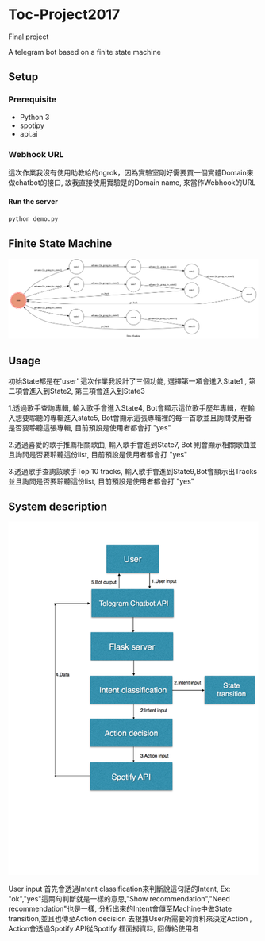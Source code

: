 # Toc-Project2017
Final project

A telegram bot based on a finite state machine

## Setup

### Prerequisite
* Python 3
* spotipy 
* api.ai
### Webhook URL
這次作業我沒有使用助教給的ngrok，因為實驗室剛好需要買一個實體Domain來做chatbot的接口,
故我直接使用實驗是的Domain name, 來當作Webhook的URL
#### Run the server
```sh
python demo.py
```
## Finite State Machine
![fsm](./img/show-fsm.png)

## Usage 
初始State都是在'user'
這次作業我設計了三個功能, 選擇第一項會進入State1 , 第二項會進入到State2, 第三項會進入到State3

1.透過歌手查詢專輯, 輸入歌手會進入State4, Bot會顯示這位歌手歷年專輯，在輸入想要聆聽的專輯進入state5, Bot會顯示這張專輯裡的每一首歌並且詢問使用者是否要聆聽這張專輯, 目前預設是使用者都會打 "yes"

2.透過喜愛的歌手推薦相關歌曲, 輸入歌手會進到State7, Bot 則會顯示相關歌曲並且詢問是否要聆聽這份list, 目前預設是使用者都會打 "yes"

3.透過歌手查詢該歌手Top 10 tracks, 輸入歌手會進到State9,Bot會顯示出Tracks並且詢問是否要聆聽這份list, 目前預設是使用者都會打 "yes" 


## System description 
![fsm](./img/system.png)

User input 首先會透過Intent classification來判斷說這句話的Intent, Ex: "ok","yes"這兩句判斷就是一樣的意思,"Show recommendation","Need recommendation"也是一樣, 分析出來的Intent會傳至Machine中做State transition,並且也傳至Action decision 去根據User所需要的資料來決定Action , Action會透過Spotify API從Spotify 裡面撈資料, 回傳給使用者
 



